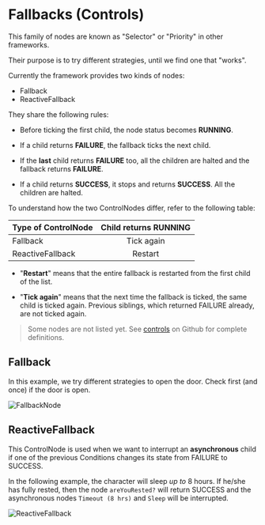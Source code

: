 # Fallbacks (Controls)

This family of nodes are known as "Selector" or "Priority"
in other frameworks.

Their purpose is to try different strategies, until we find one that "works".

Currently the framework provides two kinds of nodes:

- Fallback
- ReactiveFallback

They share the following rules:

- Before ticking the first child, the node status becomes __RUNNING__.

- If a child returns __FAILURE__, the fallback ticks the next child.

- If the __last__ child returns __FAILURE__ too, all the children are halted and
 the fallback returns __FAILURE__.
 
- If a child returns __SUCCESS__, it stops and returns __SUCCESS__.
  All the children are halted. 

To understand how the two ControlNodes differ, refer to the following table:

| Type of ControlNode | Child returns RUNNING |
|---|:---:|
| Fallback | Tick again  |
| ReactiveFallback  |  Restart |

- "__Restart__" means that the entire fallback is restarted from the first 
  child of the list.

- "__Tick again__" means that the next time the fallback is ticked, the 
  same child is ticked again. Previous siblings, which returned FAILURE already,
  are not ticked again.

> Some nodes are not listed yet. See [controls](https://github.com/BehaviorTree/BehaviorTree.CPP/tree/master/include/behaviortree_cpp/controls) on Github for complete definitions.

## Fallback

In this example, we try different strategies to open the door. 
Check first (and once) if the door is open.

![FallbackNode](images/FallbackSimplified.png)

## ReactiveFallback

This ControlNode is used when we want to interrupt an __asynchronous__
child if one of the previous Conditions changes its state from 
FAILURE to SUCCESS.

In the following example, the character will sleep *up to* 8 hours. If he/she has fully rested, then the node `areYouRested?` will return SUCCESS and the asynchronous nodes `Timeout (8 hrs)` and `Sleep` will be interrupted.

![ReactiveFallback](images/ReactiveFallback.png)


 
